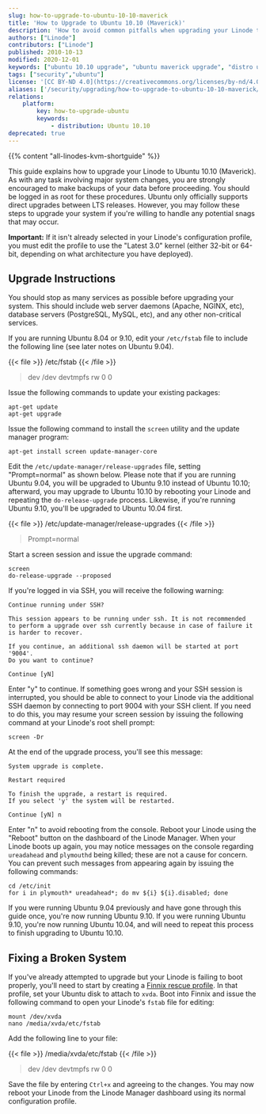 ```yaml
---
slug: how-to-upgrade-to-ubuntu-10-10-maverick
title: 'How to Upgrade to Ubuntu 10.10 (Maverick)'
description: 'How to avoid common pitfalls when upgrading your Linode to Ubuntu 10.10.'
authors: ["Linode"]
contributors: ["Linode"]
published: 2010-10-13
modified: 2020-12-01
keywords: ["ubuntu 10.10 upgrade", "ubuntu maverick upgrade", "distro upgrade", "linux upgrade howto"]
tags: ["security","ubuntu"]
license: '[CC BY-ND 4.0](https://creativecommons.org/licenses/by-nd/4.0)'
aliases: ['/security/upgrading/how-to-upgrade-to-ubuntu-10-10-maverick/','/upgrading/upgrade-to-ubuntu-10-10-maverick/']
relations:
    platform:
        key: how-to-upgrade-ubuntu
        keywords:
            - distribution: Ubuntu 10.10
deprecated: true
---
```


{{% content "all-linodes-kvm-shortguide" %}}

This guide explains how to upgrade your Linode to Ubuntu 10.10 (Maverick). As with any task involving major system changes, you are strongly encouraged to make backups of your data before proceeding. You should be logged in as root for these procedures. Ubuntu only officially supports direct upgrades between LTS releases. However, you may follow these steps to upgrade your system if you're willing to handle any potential snags that may occur.

**Important:** If it isn't already selected in your Linode's configuration profile, you must edit the profile to use the "Latest 3.0" kernel (either 32-bit or 64-bit, depending on what architecture you have deployed).

## Upgrade Instructions

You should stop as many services as possible before upgrading your system. This should include web server daemons (Apache, NGINX, etc), database servers (PostgreSQL, MySQL, etc), and any other non-critical services.

If you are running Ubuntu 8.04 or 9.10, edit your `/etc/fstab` file to include the following line (see later notes on Ubuntu 9.04).

{{< file >}}
/etc/fstab
{{< /file >}}

> dev /dev devtmpfs rw 0 0

Issue the following commands to update your existing packages:

    apt-get update
    apt-get upgrade

Issue the following command to install the `screen` utility and the update manager program:

    apt-get install screen update-manager-core

Edit the `/etc/update-manager/release-upgrades` file, setting "Prompt=normal" as shown below. Please note that if you are running Ubuntu 9.04, you will be upgraded to Ubuntu 9.10 instead of Ubuntu 10.10; afterward, you may upgrade to Ubuntu 10.10 by rebooting your Linode and repeating the `do-release-upgrade` process. Likewise, if you're running Ubuntu 9.10, you'll be upgraded to Ubuntu 10.04 first.

{{< file >}}
/etc/update-manager/release-upgrades
{{< /file >}}

> Prompt=normal

Start a screen session and issue the upgrade command:

    screen
    do-release-upgrade --proposed

If you're logged in via SSH, you will receive the following warning:

    Continue running under SSH?

    This session appears to be running under ssh. It is not recommended
    to perform a upgrade over ssh currently because in case of failure it
    is harder to recover.

    If you continue, an additional ssh daemon will be started at port
    '9004'.
    Do you want to continue?

    Continue [yN]

Enter "y" to continue. If something goes wrong and your SSH session is interrupted, you should be able to connect to your Linode via the additional SSH daemon by connecting to port 9004 with your SSH client. If you need to do this, you may resume your screen session by issuing the following command at your Linode's root shell prompt:

    screen -Dr

At the end of the upgrade process, you'll see this message:

    System upgrade is complete.

    Restart required

    To finish the upgrade, a restart is required.
    If you select 'y' the system will be restarted.

    Continue [yN] n

Enter "n" to avoid rebooting from the console. Reboot your Linode using the "Reboot" button on the dashboard of the Linode Manager. When your Linode boots up again, you may notice messages on the console regarding `ureadahead` and `plymouthd` being killed; these are not a cause for concern. You can prevent such messages from appearing again by issuing the following commands:

    cd /etc/init
    for i in plymouth* ureadahead*; do mv ${i} ${i}.disabled; done

If you were running Ubuntu 9.04 previously and have gone through this guide once, you're now running Ubuntu 9.10. If you were running Ubuntu 9.10, you're now running Ubuntu 10.04, and will need to repeat this process to finish upgrading to Ubuntu 10.10.

## Fixing a Broken System

If you've already attempted to upgrade but your Linode is failing to boot properly, you'll need to start by creating a [Finnix rescue profile](/docs/products/compute/compute-instances/guides/rescue-and-rebuild/). In that profile, set your Ubuntu disk to attach to `xvda`. Boot into Finnix and issue the following command to open your Linode's `fstab` file for editing:

    mount /dev/xvda
    nano /media/xvda/etc/fstab

Add the following line to your file:

{{< file >}}
/media/xvda/etc/fstab
{{< /file >}}

> dev /dev devtmpfs rw 0 0

Save the file by entering `Ctrl+x` and agreeing to the changes. You may now reboot your Linode from the Linode Manager dashboard using its normal configuration profile.



